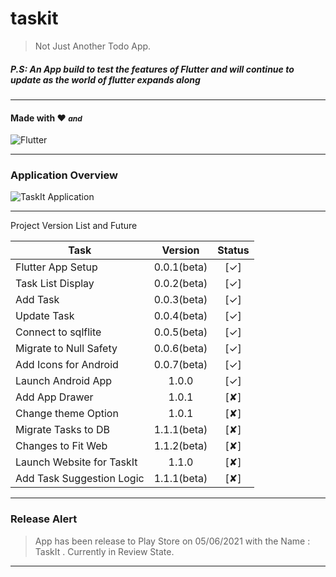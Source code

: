 # taskit

> Not Just Another Todo App. 

##### P.S: An App build to test the features of Flutter and will continue to update as the world of flutter expands along

---
#### Made with ❤️ <i style="font-size: 12px;">and</i> 

![Flutter](https://github.com/krishnaclouds/TaskIt/blob/4b369e7f2b5a32f1a6c56526ff37549df0079dbb/AppScreenshots/flutterio-ar21.svg?raw=true)

---
### Application Overview

![TaskIt Application](https://github.com/krishnaclouds/TaskIt/blob/3a921be8036c7760e3f47eb59fca0d798bdedab5/AppScreenshots/1024by500.PNG?raw=true)

---

Project Version List and Future

| Task | Version  | Status  |
| --------------------------|:---------------------:|:----:|
| Flutter App Setup         | 0.0.1(beta)           | [✓]  |
| Task List Display         | 0.0.2(beta)           | [✓]  |
| Add Task                  | 0.0.3(beta)           | [✓]  |
| Update Task               | 0.0.4(beta)           | [✓]  |
| Connect to sqlflite       | 0.0.5(beta)           | [✓]  |  
| Migrate to Null Safety    | 0.0.6(beta)           | [✓]  |
| Add Icons for Android     | 0.0.7(beta)           | [✓]  |
| Launch Android App        | 1.0.0                 | [✓]  |
| Add App Drawer            | 1.0.1                 | [✘]  |
| Change theme Option       | 1.0.1                 | [✘]  |
| Migrate Tasks to DB       | 1.1.1(beta)           | [✘]  |
| Changes to Fit Web        | 1.1.2(beta)           | [✘]  |
| Launch Website for TaskIt | 1.1.0                 | [✘]  |
| Add Task Suggestion Logic | 1.1.1(beta)           | [✘]  |

---

### Release Alert
> App has been release to Play Store on 05/06/2021 with the Name : TaskIt . Currently in Review State.

---